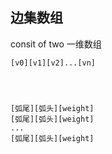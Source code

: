 ##  边集数组
consit of two 一维数组
```shell
[v0][v1][v2]...[vn]




[弧尾][弧头][weight]
[弧尾][弧头][weight]
...
[弧尾][弧头][weight]
```

